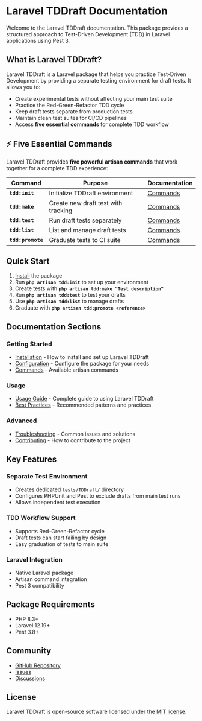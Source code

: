 # Laravel TDDraft Documentation

Welcome to the Laravel TDDraft documentation. This package provides a structured approach to Test-Driven Development (TDD) in Laravel applications using Pest 3.

## What is Laravel TDDraft?

Laravel TDDraft is a Laravel package that helps you practice Test-Driven Development by providing a separate testing environment for draft tests. It allows you to:

- Create experimental tests without affecting your main test suite
- Practice the Red-Green-Refactor TDD cycle
- Keep draft tests separate from production tests
- Maintain clean test suites for CI/CD pipelines
- Access **five essential commands** for complete TDD workflow

## ⚡ Five Essential Commands

Laravel TDDraft provides **five powerful artisan commands** that work together for a complete TDD experience:

| Command | Purpose | Documentation |
|---------|---------|---------------|
| **`tdd:init`** | Initialize TDDraft environment | [Commands](commands.md#tdd-init) |
| **`tdd:make`** | Create new draft test with tracking | [Commands](commands.md#tdd-make) |
| **`tdd:test`** | Run draft tests separately | [Commands](commands.md#tdd-test) |
| **`tdd:list`** | List and manage draft tests | [Commands](commands.md#tdd-list) |
| **`tdd:promote`** | Graduate tests to CI suite | [Commands](commands.md#tdd-promote) |

## Quick Start

1. [Install](installation.md) the package
2. Run **`php artisan tdd:init`** to set up your environment
3. Create tests with **`php artisan tdd:make "Test description"`**
4. Run **`php artisan tdd:test`** to test your drafts
5. Use **`php artisan tdd:list`** to manage drafts
6. Graduate with **`php artisan tdd:promote <reference>`**

## Documentation Sections

### Getting Started
- [Installation](installation.md) - How to install and set up Laravel TDDraft
- [Configuration](configuration.md) - Configure the package for your needs
- [Commands](commands.md) - Available artisan commands

### Usage
- [Usage Guide](usage.md) - Complete guide to using Laravel TDDraft
- [Best Practices](best-practices.md) - Recommended patterns and practices

### Advanced
- [Troubleshooting](troubleshooting.md) - Common issues and solutions
- [Contributing](../CONTRIBUTING.md) - How to contribute to the project

## Key Features

### Separate Test Environment
- Creates dedicated `tests/TDDraft/` directory
- Configures PHPUnit and Pest to exclude drafts from main test runs
- Allows independent test execution

### TDD Workflow Support
- Supports Red-Green-Refactor cycle
- Draft tests can start failing by design
- Easy graduation of tests to main suite

### Laravel Integration
- Native Laravel package
- Artisan command integration
- Pest 3 compatibility

## Package Requirements

- PHP 8.3+
- Laravel 12.19+
- Pest 3.8+

## Community

- [GitHub Repository](https://github.com/Grazulex/laravel-tddraft)
- [Issues](https://github.com/Grazulex/laravel-tddraft/issues)
- [Discussions](https://github.com/Grazulex/laravel-tddraft/discussions)

## License

Laravel TDDraft is open-source software licensed under the [MIT license](../LICENSE.md).